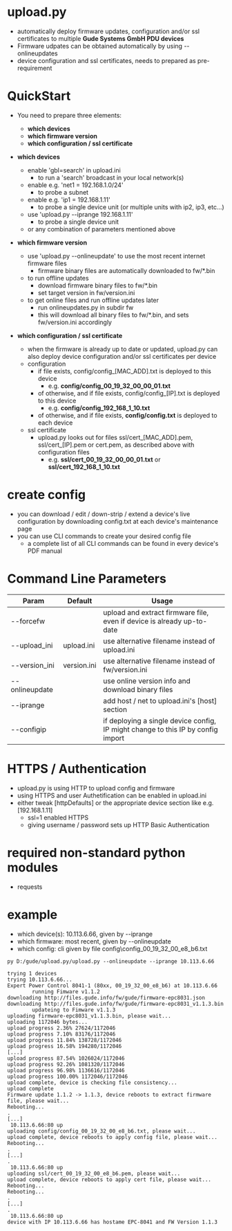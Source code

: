 # upload.py
- automatically deploy firmware updates, configuration and/or ssl certificates to multiple **Gude Systems GmbH PDU devices**
- Firmware udpates can be obtained automatically by using --onlineupdates
- device configuration and ssl certificates, needs to prepared as pre-requirement


# QuickStart
- You need to prepare three elements:
  - **which devices**
  - **which firmware version**
  - **which configuration / ssl certificate**


- **which devices**
  - enable 'gbl=search' in upload.ini
    - to run a 'search' broadcast in your local network(s)
  - enable e.g. 'net1 = 192.168.1.0/24'
    - to probe a subnet
  - enable e.g. 'ip1 = 192.168.1.11' 
    - to probe a single device unit (or multiple units with ip2, ip3, etc...)
  - use 'upload.py --iprange 192.168.1.11'
    - to probe a single device unit
  - or any combination of parameters mentioned above


- **which firmware version**
  - use 'upload.py --onlineupdate' to use the most recent internet firmware files
    - firmware binary files are automatically downloaded to fw/*.bin
  - to run offline updates
    - download firmware binary files to fw/*.bin
    - set target version in fw/version.ini
  - to get online files and run offline updates later
    - run onlineupdates.py in subdir fw
    - this will download all binary files to fw/*.bin, and sets fw/version.ini accordingly


- **which configuration / ssl certificate**
  - when the firmware is already up to date or updated, upload.py can also deploy device configuration
    and/or ssl certificates per device
  - configuration
    - if file exists, config/config_[MAC_ADD].txt is deployed to this device
      - e.g. **config/config_00_19_32_00_00_01.txt**
    - of otherwise, and if file exists, config/config_[IP].txt is deployed to this device
      - e.g. **config/config_192_168_1_10.txt**
    - of otherwise, and if file exists, **config/config.txt** is deployed to each device
  - ssl certificate
    - upload.py looks out for files ssl/cert_[MAC_ADD].pem, ssl/cert_[IP].pem or
      cert.pem, as described above with configuration files
      - e.g. **ssl/cert_00_19_32_00_00_01.txt** or **ssl/cert_192_168_1_10.txt** 
 
    
# create config
- you can download / edit / down-strip / extend a device's live configuration by downloading config.txt at each device's maintenance page
- you can use CLI commands to create your desired config file
  - a complete list of all CLI commands can be found in every device's PDF manual

# Command Line Parameters
| Param           | Default      | Usage
|-----------------|--------------|------------------
| --forcefw       |              | upload and extract firmware file, even if device is already up-to-date 
| --upload_ini    | upload.ini   | use alternative filename instead of upload.ini
| --version_ini   | version.ini  | use alternative filename instead of fw/version.ini
| --onlineupdate  |              | use online version info and download binary files
| --iprange       |              | add host / net to upload.ini's [host] section
| --configip      |              | if deploying a single device config, IP might change to this IP by config import 


# HTTPS / Authentication
- upload.py is using HTTP to upload config and firmware
- using HTTPS and user Authetification can be enabled in upload.ini 
- either tweak [httpDefaults] or the appropriate device section like e.g. [192.168.1.11]
  - ssl=1 enabled HTTPS
  - giving username / password sets up HTTP Basic Authentication 

# required non-standard python modules
- requests

# example
- which device(s): 10.113.6.66, given by --iprange
- which firmware: most recent, given by --onlineupdate
- which config: cli given by file config\config_00_19_32_00_e8_b6.txt

```
py D:/gude/upload.py/upload.py --onlineupdate --iprange 10.113.6.66
 
trying 1 devices
trying 10.113.6.66...
Expert Power Control 8041-1 (80xx, 00_19_32_00_e8_b6) at 10.113.6.66
        running Fimware v1.1.2
downloading http://files.gude.info/fw/gude/firmware-epc8031.json
downloading http://files.gude.info/fw/gude/firmware-epc8031_v1.1.3.bin
        updateing to Fimware v1.1.3
uploading firmware-epc8031_v1.1.3.bin, please wait...
uploading 1172046 bytes...
upload progress 2.36% 27624/1172046
upload progress 7.10% 83176/1172046
upload progress 11.84% 138728/1172046
upload progress 16.58% 194280/1172046
[...]
upload progress 87.54% 1026024/1172046
upload progress 92.26% 1081320/1172046
upload progress 96.98% 1136616/1172046
upload progress 100.00% 1172046/1172046
upload complete, device is checking file consistency...
upload complete
Firmware update 1.1.2 -> 1.1.3, device reboots to extract firmware file, please wait...
Rebooting...
.
[...]
 10.113.6.66:80 up
uploading config/config_00_19_32_00_e8_b6.txt, please wait...
upload complete, device reboots to apply config file, please wait...
Rebooting...
.
[...]
.
 10.113.6.66:80 up
uploading ssl/cert_00_19_32_00_e8_b6.pem, please wait...
upload complete, device reboots to apply cert file, please wait...
Rebooting...
Rebooting...
.
[...]
.
 10.113.6.66:80 up
device with IP 10.113.6.66 has hostame EPC-8041 and FW Version 1.1.3
```
